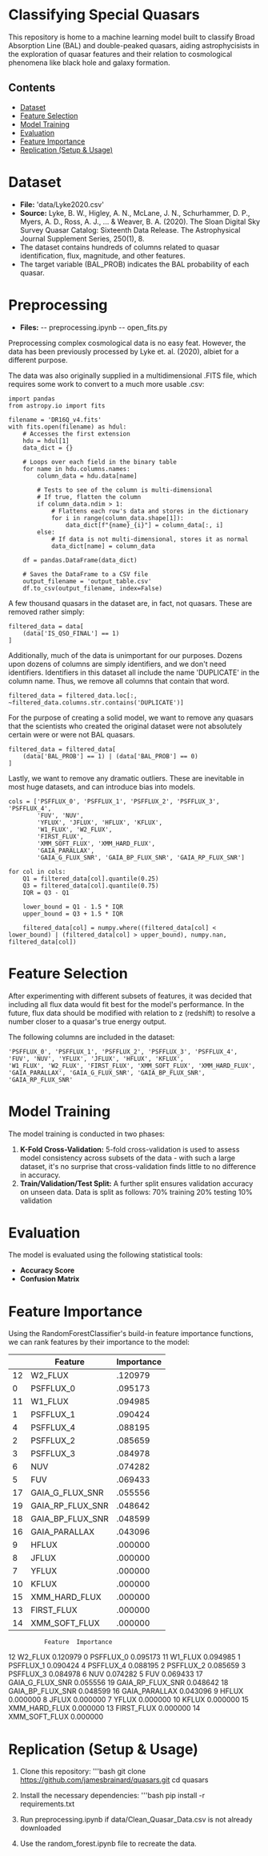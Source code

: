 # Classifying Special Quasars

This repository is home to a machine learning model built to classify Broad Absorption Line (BAL) and double-peaked quasars, aiding astrophycisists in the exploration of quasar features and their relation to cosmological phenomena like black hole and galaxy formation.


## Contents
- [Dataset](#dataset)
- [Feature Selection](#feature-selection)
- [Model Training](#model-training)
- [Evaluation](#evaluation)
- [Feature Importance](#feature-importance)
- [Replication (Setup & Usage)](#replication-setup--usage)


# Dataset
- **File:** 'data/Lyke2020.csv'
- **Source:** Lyke, B. W., Higley, A. N., McLane, J. N., Schurhammer, D. P., Myers, A. D., Ross, A. J., ... & Weaver, B. A. (2020). The Sloan Digital Sky Survey Quasar Catalog: Sixteenth Data Release. The Astrophysical Journal Supplement Series, 250(1), 8.
- The dataset contains hundreds of columns related to quasar identification, flux, magnitude, and other features.
- The target variable (BAL_PROB) indicates the BAL probability of each quasar.


# Preprocessing
- **Files:** 
-- preprocessing.ipynb
-- open_fits.py

Preprocessing complex cosmological data is no easy feat. However, the data has been previously processed by Lyke et. al. (2020), albiet for a different purpose.

The data was also originally supplied in a multidimensional .FITS file, which requires some work to convert to a much more usable .csv:
    
    import pandas
    from astropy.io import fits

    filename = 'DR16Q_v4.fits'
    with fits.open(filename) as hdul:
        # Accesses the first extension
        hdu = hdul[1] 
        data_dict = {}

        # Loops over each field in the binary table
        for name in hdu.columns.names:
            column_data = hdu.data[name]
        
            # Tests to see of the column is multi-dimensional
            # If true, flatten the column
            if column_data.ndim > 1:
                # Flattens each row's data and stores in the dictionary
                for i in range(column_data.shape[1]):
                    data_dict[f"{name}_{i}"] = column_data[:, i]
            else:
                # If data is not multi-dimensional, stores it as normal
                data_dict[name] = column_data

        df = pandas.DataFrame(data_dict)

        # Saves the DataFrame to a CSV file
        output_filename = 'output_table.csv'
        df.to_csv(output_filename, index=False)

A few thousand quasars in the dataset are, in fact, not quasars. These are removed rather simply:

    filtered_data = data[
        (data['IS_QSO_FINAL'] == 1)
    ]

Additionally, much of the data is unimportant for our purposes. Dozens upon dozens of columns are simply identifiers, and we don't need identifiers. Identifiers in this dataset all include the name 'DUPLICATE' in the column name. Thus, we remove all columns that contain that word.

    filtered_data = filtered_data.loc[:, ~filtered_data.columns.str.contains('DUPLICATE')]

For the purpose of creating a solid model, we want to remove any quasars that the scientists who created the original dataset were not absolutely certain were or were not BAL quasars.

    filtered_data = filtered_data[
        (data['BAL_PROB'] == 1) | (data['BAL_PROB'] == 0)
    ]

Lastly, we want to remove any dramatic outliers. These are inevitable in most huge datasets, and can introduce bias into models.

    cols = ['PSFFLUX_0', 'PSFFLUX_1', 'PSFFLUX_2', 'PSFFLUX_3', 'PSFFLUX_4',
            'FUV', 'NUV',
            'YFLUX', 'JFLUX', 'HFLUX', 'KFLUX',
            'W1_FLUX', 'W2_FLUX',
            'FIRST_FLUX',
            'XMM_SOFT_FLUX', 'XMM_HARD_FLUX',
            'GAIA_PARALLAX',
            'GAIA_G_FLUX_SNR', 'GAIA_BP_FLUX_SNR', 'GAIA_RP_FLUX_SNR']

    for col in cols:
        Q1 = filtered_data[col].quantile(0.25)
        Q3 = filtered_data[col].quantile(0.75)
        IQR = Q3 - Q1

        lower_bound = Q1 - 1.5 * IQR
        upper_bound = Q3 + 1.5 * IQR

        filtered_data[col] = numpy.where((filtered_data[col] < lower_bound) | (filtered_data[col] > upper_bound), numpy.nan, filtered_data[col])

# Feature Selection
After experimenting with different subsets of features, it was decided that including all flux data would fit best for the model's performance. In the future, flux data should be modified with relation to z (redshift) to resolve a number closer to a quasar's true energy output.

The following columns are included in the dataset:

    'PSFFLUX_0', 'PSFFLUX_1', 'PSFFLUX_2', 'PSFFLUX_3', 'PSFFLUX_4',
    'FUV', 'NUV', 'YFLUX', 'JFLUX', 'HFLUX', 'KFLUX', 
    'W1_FLUX', 'W2_FLUX', 'FIRST_FLUX', 'XMM_SOFT_FLUX', 'XMM_HARD_FLUX',
    'GAIA_PARALLAX', 'GAIA_G_FLUX_SNR', 'GAIA_BP_FLUX_SNR', 'GAIA_RP_FLUX_SNR'

# Model Training
The model training is conducted in two phases:
1. **K-Fold Cross-Validation:** 5-fold cross-validation is used to assess model consistency across subsets of the data - with such a large dataset, it's no surprise that cross-validation finds little to no difference in accuracy.
2. **Train/Validation/Test Split:** A further split ensures validation accuracy on unseen data. Data is split as follows:
    70% training
    20% testing
    10% validation

# Evaluation
The model is evaluated using the following statistical tools:
- **Accuracy Score**
- **Confusion Matrix**

# Feature Importance
Using the RandomForestClassifier's build-in feature importance functions, we can rank features by their importance to the model:

|          | Feature  | Importance |
|----------|----------|----------|
|     12     | W2_FLUX   | .120979   |
|     0     | PSFFLUX_0   | .095173   |
|     11     | W1_FLUX   | .094985   |
|     1     | PSFFLUX_1   | .090424   |
|     4     | PSFFLUX_4   | .088195   |
|     2     | PSFFLUX_2   | .085659   |
|     3     | PSFFLUX_3   | .084978   |
|     6     | NUV   | .074282   |
|     5     | FUV   | .069433   |
|     17     | GAIA_G_FLUX_SNR   | .055556   |
|     19     | GAIA_RP_FLUX_SNR   | .048642   |
|     18     | GAIA_BP_FLUX_SNR   | .048599   |
|     16     | GAIA_PARALLAX   | .043096   |
|     9     | HFLUX   | .000000   |
|     8     | JFLUX   | .000000   |
|     7     | YFLUX   | .000000   |
|     10     | KFLUX   | .000000   |
|     15     | XMM_HARD_FLUX   | .000000   |
|     13     | FIRST_FLUX   | .000000   |
|     14     | XMM_SOFT_FLUX   | .000000   |


              Feature  Importance
12           W2_FLUX    0.120979
0          PSFFLUX_0    0.095173
11           W1_FLUX    0.094985
1          PSFFLUX_1    0.090424
4          PSFFLUX_4    0.088195
2          PSFFLUX_2    0.085659
3          PSFFLUX_3    0.084978
6                NUV    0.074282
5                FUV    0.069433
17   GAIA_G_FLUX_SNR    0.055556
19  GAIA_RP_FLUX_SNR    0.048642
18  GAIA_BP_FLUX_SNR    0.048599
16     GAIA_PARALLAX    0.043096
9              HFLUX    0.000000
8              JFLUX    0.000000
7              YFLUX    0.000000
10             KFLUX    0.000000
15     XMM_HARD_FLUX    0.000000
13        FIRST_FLUX    0.000000
14     XMM_SOFT_FLUX    0.000000

# Replication (Setup & Usage)
1. Clone this repository:
'''bash
git clone https://github.com/jamesbrainard/quasars.git
cd quasars

2. Install the necessary dependencies:
'''bash
pip install -r requirements.txt

3. Run preprocessing.ipynb if data/Clean_Quasar_Data.csv is not already downloaded

4. Use the random_forest.ipynb file to recreate the data.